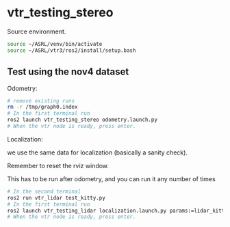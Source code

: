 # vtr_testing_stereo

Source environment.

```bash
source ~/ASRL/venv/bin/activate
source ~/ASRL/vtr3/ros2/install/setup.bash
```

## Test using the nov4 dataset

Odometry:

```bash
# remove existing runs
rm -r /tmp/graph0.index
# In the first terminal run
ros2 launch vtr_testing_stereo odometry.launch.py
# When the vtr node is ready, press enter.
```

Localization:

we use the same data for localization (basically a sanity check).

Remember to reset the rviz window.

This has to be run after odometry, and you can run it any number of times

```bash
# In the second terminal
ros2 run vtr_lidar test_kitty.py
# In the first terminal run
ros2 launch vtr_testing_lidar localization.launch.py params:=lidar_kitty.yaml
# When the vtr node is ready, press enter.
```